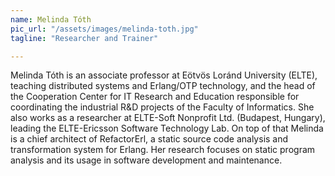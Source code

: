 ```yaml
---
name: Melinda Tóth
pic_url: "/assets/images/melinda-toth.jpg"
tagline: "Researcher and Trainer"

---
```

Melinda Tóth is an associate professor at Eötvös Loránd University (ELTE), teaching distributed systems and Erlang/OTP technology, and the head of the Cooperation Center for IT Research and Education responsible for coordinating the industrial R&D projects of the Faculty of Informatics. She also works as a researcher at ELTE-Soft Nonprofit Ltd. (Budapest, Hungary), leading the ELTE-Ericsson Software Technology Lab. On top of that Melinda is a chief architect of RefactorErl, a static source code analysis and transformation system for Erlang. Her research focuses on static program analysis and its usage in software development and maintenance.
